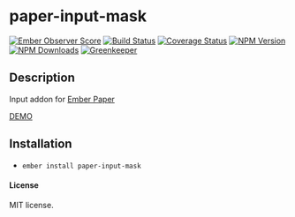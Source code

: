 # paper-input-mask

[![Ember Observer Score](http://emberobserver.com/badges/paper-input-mask.svg)](http://emberobserver.com/addons/paper-input-mask)
[![Build Status](https://travis-ci.org/devotox/paper-input-mask.svg)](http://travis-ci.org/devotox/ember-paper-input-mask)
[![Coverage Status](https://coveralls.io/repos/github/devotox/mber-loggly/badge.svg)](https://coveralls.io/github/devotox/empber-paper-input-mask)
[![NPM Version](https://badge.fury.io/js/paper-input-mask.svg)](http://badge.fury.io/js/paper-input-mask)
[![NPM Downloads](https://img.shields.io/npm/dm/paper-input-mask.svg)](https://www.npmjs.org/package/paper-input-mask)
[![Greenkeeper](https://badges.greenkeeper.io/devotox/ember-paper-input-mask.svg)](https://greenkeeper.io/)

## Description
Input addon for [Ember Paper](https://github.com/miguelcobain/ember-paper)

[DEMO](http://devotox.github.io/ember-paper-input-mask)

## Installation
* `ember install paper-input-mask`

#### License
MIT license.
